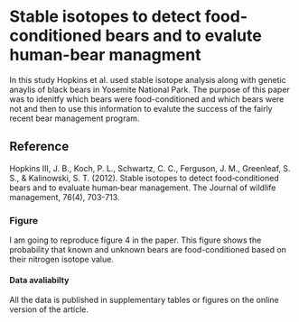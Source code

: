 # Stable isotopes to detect food-conditioned bears and to evalute human-bear managment 
In this study Hopkins et al. used stable isotope analysis along with genetic anaylis of black bears in Yosemite National Park. The purpose of this paper was to idenitfy which bears were food-conditioned and which bears were not and then to use this information to evalute the success of the fairly recent bear management program. 

## Reference 
Hopkins III, J. B., Koch, P. L., Schwartz, C. C., Ferguson, J. M., Greenleaf, S. S., & Kalinowski, S. T. (2012). Stable isotopes to detect food‐conditioned bears and to evaluate human‐bear management. The Journal of wildlife management, 76(4), 703-713.

### Figure 
I am going to reproduce figure 4 in the paper. This figure shows the probability that known and unknown bears are food-conditioned based on their nitrogen isotope value. 

#### Data avaliabilty  
All the data is published in supplementary tables or figures on the online version of the article.   
